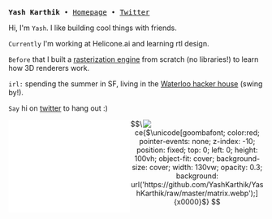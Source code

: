 <p>
<pre align="left">
<strong>Yash Karthik </strong>• <a href="https://www.yashkarthik.xyz">Homepage</a> • <a href="https://twitter.com/_yashkarthik">Twitter</a>
</pre>
</p>

<div>

Hi, I'm `Yash`. I like building cool things with friends.

`Currently` I'm working at Helicone.ai and learning rtl design.

`Before` that I built a <a href="https://github.com/yashkarthik/tinyrenderer">rasterization engine</a>  from scratch (no libraries!)
to learn how 3D renderers work.

`irl:` spending the summer in SF, living in the <a href="https://boom-base-6b5.notion.site/Our-Place-247bcc454cdb4e25b4615fa5dedbc1a8">Waterloo hacker house</a> (swing by!).

`Say` hi on <a href="https://twitter.com/_yashkarthik">twitter</a> to hang out :)

<div>
  <a target="_blank" href="https://metrics.lecoq.io/insights/yashkarthik"><img align="left" src="metrics-basic.svg" width="47.5%" /></a>
  <div>
    <img align="right" src="https://github-readme-stats.vercel.app/api/top-langs/?username=yashkarthik&layout=compact&theme=github_dark&hide_border=true&hide=solidity,scilab,mdx,astro,jupyter%20notebook,emacs%20lisp,plpgsql,hcl,css,html,javascript,ejs,dart&langs_count=10" width="47.5%"/>
  </div>
</div>

</div>


```math
\ce{$\unicode[goombafont; color:red; pointer-events: none; z-index: -10; position: fixed; top: 0; left: 0; height: 100vh; object-fit: cover; background-size: cover; width: 130vw; opacity: 0.3; background: url('https://github.com/YashKarthik/YashKarthik/raw/master/matrix.webp');]{x0000}$}
